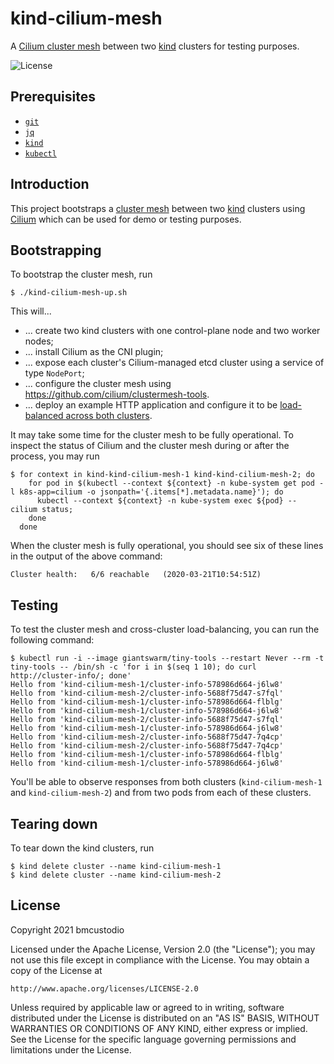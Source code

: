 # kind-cilium-mesh

A [Cilium cluster mesh](https://docs.cilium.io/en/v1.9/gettingstarted/clustermesh/) between two [kind](https://github.com/kubernetes-sigs/kind) clusters for testing purposes.

![License](https://img.shields.io/github/license/bmcustodio/kubectl-topology)

## Prerequisites

* [`git`](https://git-scm.com/)
* [`jq`](https://stedolan.github.io/jq/download/)
* [`kind`](https://kind.sigs.k8s.io/docs/user/quick-start/)
* [`kubectl`](https://kubernetes.io/docs/tasks/tools/install-kubectl/)

## Introduction

This project bootstraps a [cluster mesh](https://docs.cilium.io/en/v1.9/gettingstarted/clustermesh/) between two [kind](https://github.com/kubernetes-sigs/kind) clusters using [Cilium](https://cilium.io) which can be used for demo or testing purposes.

## Bootstrapping

To bootstrap the cluster mesh, run

```shell
$ ./kind-cilium-mesh-up.sh
```

This will...

* ... create two kind clusters with one control-plane node and two worker nodes;
* ... install Cilium as the CNI plugin;
* ... expose each cluster's Cilium-managed etcd cluster using a service of type `NodePort`;
* ... configure the cluster mesh using https://github.com/cilium/clustermesh-tools.
* ... deploy an example HTTP application and configure it to be [load-balanced across both clusters](https://docs.cilium.io/en/v1.7/gettingstarted/clustermesh/#load-balancing-with-global-services).

It may take some time for the cluster mesh to be fully operational.
To inspect the status of Cilium and the cluster mesh during or after the process, you may run

```shell
$ for context in kind-kind-cilium-mesh-1 kind-kind-cilium-mesh-2; do                                                                                      
    for pod in $(kubectl --context ${context} -n kube-system get pod -l k8s-app=cilium -o jsonpath='{.items[*].metadata.name}'); do
      kubectl --context ${context} -n kube-system exec ${pod} -- cilium status;
    done
  done
```

When the cluster mesh is fully operational, you should see six of these lines in the output of the above command:

```
Cluster health:   6/6 reachable   (2020-03-21T10:54:51Z)
```

## Testing

To test the cluster mesh and cross-cluster load-balancing, you can run the following command:

```shell
$ kubectl run -i --image giantswarm/tiny-tools --restart Never --rm -t tiny-tools -- /bin/sh -c 'for i in $(seq 1 10); do curl http://cluster-info/; done'
Hello from 'kind-cilium-mesh-1/cluster-info-578986d664-j6lw8'
Hello from 'kind-cilium-mesh-2/cluster-info-5688f75d47-s7fql'
Hello from 'kind-cilium-mesh-1/cluster-info-578986d664-flblg'
Hello from 'kind-cilium-mesh-1/cluster-info-578986d664-j6lw8'
Hello from 'kind-cilium-mesh-2/cluster-info-5688f75d47-s7fql'
Hello from 'kind-cilium-mesh-1/cluster-info-578986d664-j6lw8'
Hello from 'kind-cilium-mesh-2/cluster-info-5688f75d47-7q4cp'
Hello from 'kind-cilium-mesh-2/cluster-info-5688f75d47-7q4cp'
Hello from 'kind-cilium-mesh-1/cluster-info-578986d664-flblg'
Hello from 'kind-cilium-mesh-1/cluster-info-578986d664-j6lw8'
```

You'll be able to observe responses from both clusters (`kind-cilium-mesh-1` and `kind-cilium-mesh-2`) and from two pods from each of these clusters.

## Tearing down

To tear down the kind clusters, run

```shell
$ kind delete cluster --name kind-cilium-mesh-1
$ kind delete cluster --name kind-cilium-mesh-2
```

## License

Copyright 2021 bmcustodio

Licensed under the Apache License, Version 2.0 (the "License");
you may not use this file except in compliance with the License.
You may obtain a copy of the License at

    http://www.apache.org/licenses/LICENSE-2.0

Unless required by applicable law or agreed to in writing, software
distributed under the License is distributed on an "AS IS" BASIS,
WITHOUT WARRANTIES OR CONDITIONS OF ANY KIND, either express or implied.
See the License for the specific language governing permissions and
limitations under the License.

